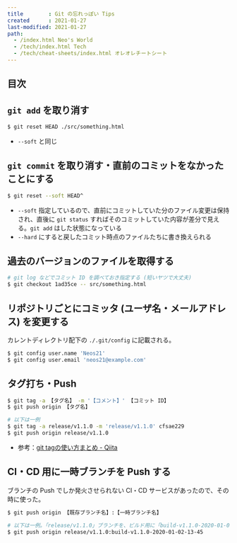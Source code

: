 ```yaml
---
title        : Git の忘れっぽい Tips
created      : 2021-01-27
last-modified: 2021-01-27
path:
  - /index.html Neo's World
  - /tech/index.html Tech
  - /tech/cheat-sheets/index.html オレオレチートシート
---
```


## 目次


## `git add` を取り消す

```bash
$ git reset HEAD ./src/something.html
```

- `--soft` と同じ


## `git commit` を取り消す・直前のコミットをなかったことにする

```bash
$ git reset --soft HEAD^
```

- `--soft` 指定しているので、直前にコミットしていた分のファイル変更は保持され、直後に `git status` すればそのコミットしていた内容が差分で見える。`git add` はした状態になっている
- `--hard` にすると戻したコミット時点のファイルたちに書き換えられる


## 過去のバージョンのファイルを取得する

```bash
# git log などでコミット ID を調べておき指定する (短いヤツで大丈夫)
$ git checkout 1ad35ce -- src/something.html
```


## リポジトリごとにコミッタ (ユーザ名・メールアドレス) を変更する

カレントディレクトリ配下の `./.git/config` に記載される。

```bash
$ git config user.name 'Neos21'
$ git config user.email 'neos21@example.com'
```


## タグ打ち・Push

```bash
$ git tag -a 【タグ名】 -m '【コメント】' 【コミット ID】
$ git push origin 【タグ名】

# 以下は一例
$ git tag -a release/v1.1.0 -m 'release/v1.1.0' cfsae229
$ git push origin release/v1.1.0
```

- 参考：[git tagの使い方まとめ - Qiita](https://qiita.com/growsic/items/ed67e03fda5ab7ef9d08)


## CI・CD 用に一時ブランチを Push する

ブランチの Push でしか発火させられない CI・CD サービスがあったので、その時に使った。

```bash
$ git push origin 【既存ブランチ名】:【一時ブランチ名】

# 以下は一例。「release/v1.1.0」ブランチを、ビルド用に「build-v1.1.0-2020-01-02-13-45」とおいうブランチ名を付けて Push する
$ git push origin release/v1.1.0:build-v1.1.0-2020-01-02-13-45
```
